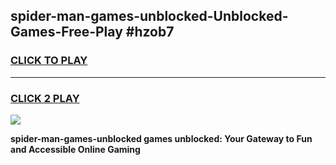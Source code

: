 
## spider-man-games-unblocked-Unblocked-Games-Free-Play #hzob7
<h3>
<a href="https://us.freeplayer.one?title=spider-man-games-unblocked&ref=9M">CLICK TO PLAY</a></h3>
<hr>

<h3>
<a href="https://us.freeplayer.one?title=spider-man-games-unblocked&ref=9M">CLICK 2 PLAY</a>
  
</h3>

<a href="https://us.freeplayer.one?title=spider-man-games-unblocked&ref=9M"><img src="https://clearcache.store/games.png"></a>


**spider-man-games-unblocked games unblocked: Your Gateway to Fun and Accessible Online Gaming**
